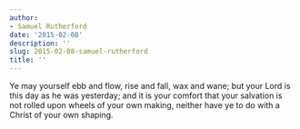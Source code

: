 ```yaml
---
author:
- Samuel Rutherford
date: '2015-02-08'
description: ''
slug: 2015-02-08-samuel-rutherford
title: ''
---
```

Ye may yourself ebb and flow, rise and fall, wax and wane; but your Lord is this day as he was yesterday; and it is your comfort that your salvation is not rolled upon wheels of your own making, neither have ye to do with a Christ of your own shaping.



